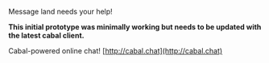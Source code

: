 Message land needs your help!

**This initial prototype was minimally working but needs to be updated with the latest cabal client.**


Cabal-powered online chat! [http://cabal.chat](http://cabal.chat)
